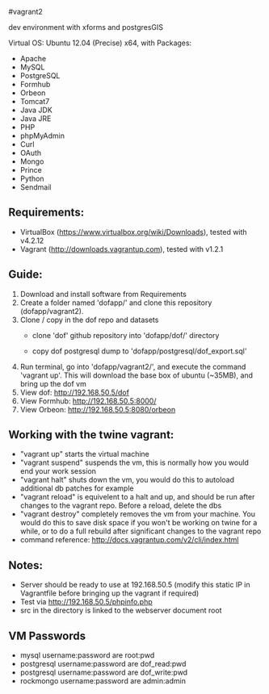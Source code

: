 #vagrant2

dev environment with xforms and postgresGIS

Virtual OS: Ubuntu 12.04 (Precise) x64, with Packages:

- Apache
- MySQL
- PostgreSQL
- Formhub
- Orbeon
- Tomcat7
- Java JDK
- Java JRE
- PHP
- phpMyAdmin
- Curl
- OAuth
- Mongo
- Prince
- Python
- Sendmail

## Requirements:
- VirtualBox (https://www.virtualbox.org/wiki/Downloads), tested with v4.2.12
- Vagrant (http://downloads.vagrantup.com), tested with v1.2.1

## Guide:  
1. Download and install software from Requirements  
2. Create a folder named 'dofapp/' and clone this repository (dofapp/vagrant2).  
3. Clone / copy in the dof repo and datasets  
	- clone 'dof' github repository into 'dofapp/dof/' directory
	
    - copy dof postgresql dump to 'dofapp/postgresql/dof_export.sql'
4. Run terminal, go into 'dofapp/vagrant2/', and execute the command 'vagrant up'. This will download the base box of ubuntu (~35MB), and bring up the dof vm
5. View dof: http://192.168.50.5/dof
6. View Formhub: http://192.168.50.5:8000/
7. View Orbeon: http://192.168.50.5:8080/orbeon

## Working with the twine vagrant:
- "vagrant up" starts the virtual machine
- "vagrant suspend" suspends the vm, this is normally how you would end your work session
- "vagrant halt" shuts down the vm, you would do this to autoload additional db patches for example
- "vagrant reload" is equivelent to a halt and up, and should be run after changes to the vagrant repo. Before a reload, delete the dbs
- "vagrant destroy" completely removes the vm from your machine. You would do this to save disk space if you won't be working on twine for a while, or to do a full rebuild after significant changes to the vagrant repo
- command reference: http://docs.vagrantup.com/v2/cli/index.html

## Notes:
- Server should be ready to use at 192.168.50.5 (modify this static IP in Vagrantfile before bringing up the vagrant if required)
- Test via http://192.168.50.5/phpinfo.php
- src in the directory is linked to the webserver document root

## VM Passwords
- mysql username:password are root:pwd
- postgresql username:password are dof_read:pwd
- postgresql username:password are dof_write:pwd
- rockmongo username:password are admin:admin
